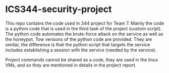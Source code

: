 # ICS344-security-project
This repo contains the code used in 344 project for Team 7.
Mainly the code is a python code that is used in the third task of the project (custom script).
The python code automates the brute-force attack on the service as well as the honeypot.
Tow versions of the python code are provided. They are similar, the difference is that the python script
that targets the service includes establishing a session with the service (needed by the service).


Project commands cannot be shared as a code, they are used in the linux VMs, and so they are mentioned
in details in the project report.
